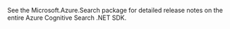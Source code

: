 See the Microsoft.Azure.Search package for detailed release notes on the entire Azure Cognitive Search .NET SDK.
